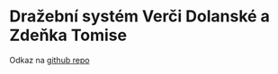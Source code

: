 # Dražební systém Verči Dolanské a Zdeňka Tomise

Odkaz na [github repo](https://github.com/zdenecek/zv)